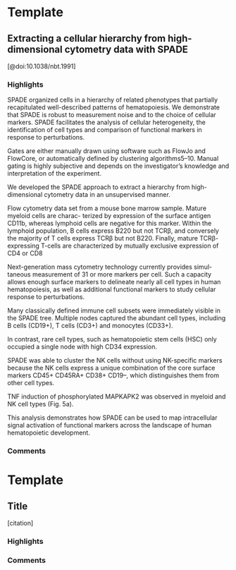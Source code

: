 # Template 

## Extracting a cellular hierarchy from high-dimensional cytometry data with SPADE
[@doi:10.1038/nbt.1991]
### Highlights

SPADE organized cells in a hierarchy of related phenotypes that partially recapitulated well-described patterns of hematopoiesis. We demonstrate that SPADE is robust to measurement noise and to the choice of cellular markers. SPADE facilitates the analysis of cellular heterogeneity, the identification of cell types and comparison of functional markers in response to perturbations.

Gates are either manually drawn using software such as FlowJo and FlowCore, or automatically defined by clustering algorithms5–10. Manual gating is highly subjective and depends on the investigator’s knowledge and interpretation of the experiment.

We developed the SPADE approach to extract a hierarchy from high-dimensional cytometry data in an unsupervised manner.

Flow cytometry data set from a mouse bone marrow sample. 
Mature myeloid cells are charac- terized by expression of the surface antigen CD11b, whereas lymphoid cells are negative for this marker.
Within the lymphoid population, B cells express B220 but not TCRβ, and conversely the majority of T cells express TCRβ but not B220. 
Finally, mature TCRβ-expressing T-cells are characterized by mutually exclusive expression of CD4 or CD8

Next-generation mass cytometry technology currently provides simul- taneous measurement of 31 or more markers per cell. Such a capacity allows enough surface markers to delineate nearly all cell types in human hematopoiesis, as well as additional functional markers to study cellular response to perturbations. 

Many classically defined immune cell subsets were immediately visible in the SPADE tree. Multiple nodes captured the abundant cell types, including B cells (CD19+), T cells (CD3+) and monocytes (CD33+).

In contrast, rare cell types, such as hematopoietic stem cells (HSC) only occupied a single node with high CD34 expression.

SPADE was able to cluster the NK cells without using NK-specific markers because the NK cells express a unique combination of the core surface  markers CD45+ CD45RA+ CD38+ CD19–, which distinguishes them from other cell types.

TNF induction of phosphorylated MAPKAPK2 was observed in myeloid and NK cell types (Fig. 5a).

This analysis demonstrates how SPADE can be used to map intracellular signal activation of functional markers across the landscape of human hematopoietic development.




### Comments


# Template 

## Title
[citation]
### Highlights



### Comments